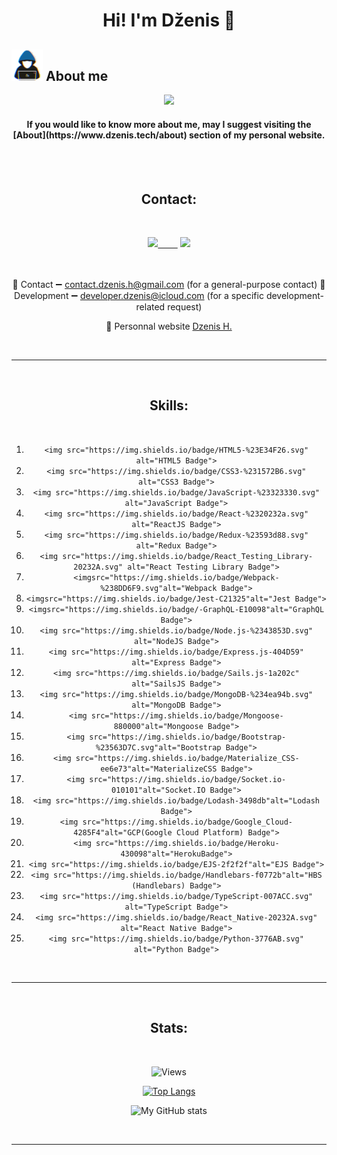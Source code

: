 <h1 align="center">Hi! I'm Dženis 👋</h1>

## <picture><img src = "https://github.com/0xAbdulKhalid/0xAbdulKhalid/raw/main/assets/mdImages/about_me.gif" width = 50px></picture> **About me**

<p align="center">
  <a href="https://github.com/DenverCoder1/readme-typing-svg"><img src="https://readme-typing-svg.herokuapp.com?font=Time+New+Roman&color=cyan&size=25&center=true&vCenter=true&width=600&height=100&lines=Thank+You+For+Visiting+My+GitHub+Page;I+am+a+Self-taught+Full-stack+Developer,;Technophile+and+a+AI+Enthusiast,;Lifelong+Learner+and+a+First+Principles+Thinker,;Driven+Individual+With+a+Animal+Ambition,;...+and+last+but+not+least+I+am+a+Human+Being;"></a>
</p>

<h4 align="center">If you would like to know more about me, may I suggest visiting the [About](https://www.dzenis.tech/about) section of my personal website.</h4>

<br><br><h2 align="center">Contact:</h2><br>

<div align="center">
<a href="https://www.linkedin.com/in/dzenis-h"><img src="https://img.shields.io/badge/-LinkedIn-0a66c2?style=for-the-badge&logo=linkedin&logoColor=fff&labelColor=282828">&nbsp;&nbsp;&nbsp;&nbsp;&nbsp;&nbsp;&nbsp;&nbsp;</a>
<a href="https://github.com/dzenis-h"><img src="https://img.shields.io/badge/-Github-f0f6fc?style=for-the-badge&logo=github&logoColor=fff&labelColor=282828"></a>

<br><br>
📧 Contact ➖ contact.dzenis.h@gmail.com (for a general-purpose contact)
📧 Development ➖ developer.dzenis@icloud.com (for a specific development-related request)

🔗 Personnal website  [Dzenis H.](https://www.dzenis.tech)

</div><br>

<hr>

<br><h2 align="center">Skills:</h2><br>

<p>
<div align="center">
  
1. `<img src="https://img.shields.io/badge/HTML5-%23E34F26.svg" alt="HTML5 Badge">`
2. `<img src="https://img.shields.io/badge/CSS3-%231572B6.svg" alt="CSS3 Badge">`
3. `<img src="https://img.shields.io/badge/JavaScript-%23323330.svg" alt="JavaScript Badge">`
4. `<img src="https://img.shields.io/badge/React-%2320232a.svg" alt="ReactJS Badge">`
5. `<img src="https://img.shields.io/badge/Redux-%23593d88.svg" alt="Redux Badge">`
6. `<img src="https://img.shields.io/badge/React_Testing_Library-20232A.svg" alt="React Testing Library Badge">`
7. `<imgsrc="https://img.shields.io/badge/Webpack-%238DD6F9.svg"alt="Webpack Badge">`
8. `<imgsrc="https://img.shields.io/badge/Jest-C21325"alt="Jest Badge">`
9. `<imgsrc="https://img.shields.io/badge/-GraphQL-E10098"alt="GraphQL Badge">`
10. `<img src="https://img.shields.io/badge/Node.js-%2343853D.svg" alt="NodeJS Badge">`
11. `<img src="https://img.shields.io/badge/Express.js-404D59" alt="Express Badge">`
12. `<img src="https://img.shields.io/badge/Sails.js-1a202c" alt="SailsJS Badge">`
13. `<img src="https://img.shields.io/badge/MongoDB-%234ea94b.svg" alt="MongoDB Badge">`
14. `<img src="https://img.shields.io/badge/Mongoose-880000"alt="Mongoose Badge">`
15. `<img src="https://img.shields.io/badge/Bootstrap-%23563D7C.svg"alt="Bootstrap Badge">`
16. `<img src="https://img.shields.io/badge/Materialize_CSS-ee6e73"alt="MaterializeCSS Badge">`
17. `<img src="https://img.shields.io/badge/Socket.io-010101"alt="Socket.IO Badge">`
18. `<img src="https://img.shields.io/badge/Lodash-3498db"alt="Lodash Badge">`
19. `<img src="https://img.shields.io/badge/Google_Cloud-4285F4"alt="GCP(Google Cloud Platform) Badge">`
20. `<img src="https://img.shields.io/badge/Heroku-430098"alt="HerokuBadge">`
21. `<img src="https://img.shields.io/badge/EJS-2f2f2f"alt="EJS Badge">`
22. `<img src="https://img.shields.io/badge/Handlebars-f0772b"alt="HBS (Handlebars) Badge">`
23. `<img src="https://img.shields.io/badge/TypeScript-007ACC.svg" alt="TypeScript Badge">`
24. `<img src="https://img.shields.io/badge/React_Native-20232A.svg" alt="React Native Badge">`
25. `<img src="https://img.shields.io/badge/Python-3776AB.svg" alt="Python Badge">`

</div>
</p><br>

<hr>

<br><h2 align="center">Stats:</h2><br>

<div align="center">

![Views](https://komarev.com/ghpvc/?username=dzenis-h&label=Profile+visitors:)

[![Top Langs](https://github-readme-stats.vercel.app/api/top-langs/?username=dzenis-h&layout=compact&theme=dark)]([https://github.com/jrmydix](https://github.com/dzenis-h))

![My GitHub stats](https://github-readme-stats.vercel.app/api?username=dzenis-h&count_private=true&show_icons=true&theme=dark&hide=issues)

</div><br>

---

